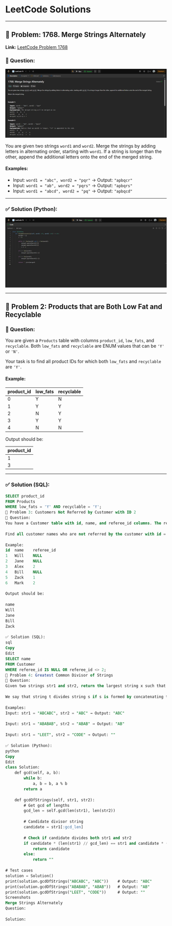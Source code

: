 # LeetCode Solutions

---

## 🧠 Problem: 1768. Merge Strings Alternately

**Link:** [LeetCode Problem 1768](https://leetcode.com/problems/merge-strings-alternately/)

### 💬 Question:

![Question](https://github.com/dipit-69/Leetcode/blob/main/que1.jpg?raw=true)

You are given two strings `word1` and `word2`. Merge the strings by adding letters in alternating order, starting with `word1`. If a string is longer than the other, append the additional letters onto the end of the merged string.

#### Examples:

* Input: `word1 = "abc", word2 = "pqr"` → Output: `"apbqcr"`
* Input: `word1 = "ab", word2 = "pqrs"` → Output: `"apbqrs"`
* Input: `word1 = "abcd", word2 = "pq"` → Output: `"apbqcd"`

---

### ✅ Solution (Python):

![Solution Code](https://github.com/dipit-69/Leetcode/blob/main/sol1.jpg?raw=true)

---

## 🧠 Problem 2: Products that are Both Low Fat and Recyclable

### 💬 Question:

You are given a `Products` table with columns `product_id`, `low_fats`, and `recyclable`. Both `low_fats` and `recyclable` are ENUM values that can be `'Y'` or `'N'`.

Your task is to find all product IDs for which both `low_fats` and `recyclable` are `'Y'`.

#### Example:

| product_id | low_fats | recyclable |
|------------|----------|------------|
| 0          | Y        | N          |
| 1          | Y        | Y          |
| 2          | N        | Y          |
| 3          | Y        | Y          |
| 4          | N        | N          |

Output should be:

| product_id |
|------------|
| 1          |
| 3          |

---

### ✅ Solution (SQL):

```sql
SELECT product_id
FROM Products
WHERE low_fats = 'Y' AND recyclable = 'Y';
🧠 Problem 3: Customers Not Referred by Customer with ID 2
💬 Question:
You have a Customer table with id, name, and referee_id columns. The referee_id refers to the customer who referred them.

Find all customer names who are not referred by the customer with id = 2. This includes customers who were not referred by anyone (referee_id is NULL) and those referred by customers other than 2.

Example:
id	name	referee_id
1	Will	NULL
2	Jane	NULL
3	Alex	2
4	Bill	NULL
5	Zack	1
6	Mark	2

Output should be:

name
Will
Jane
Bill
Zack

✅ Solution (SQL):
sql
Copy
Edit
SELECT name
FROM Customer
WHERE referee_id IS NULL OR referee_id <> 2;
🧠 Problem 4: Greatest Common Divisor of Strings
💬 Question:
Given two strings str1 and str2, return the largest string x such that x divides both str1 and str2.

We say that string t divides string s if s is formed by concatenating t one or more times.

Examples:
Input: str1 = "ABCABC", str2 = "ABC" → Output: "ABC"

Input: str1 = "ABABAB", str2 = "ABAB" → Output: "AB"

Input: str1 = "LEET", str2 = "CODE" → Output: ""

✅ Solution (Python):
python
Copy
Edit
class Solution:
    def gcd(self, a, b):
        while b:
            a, b = b, a % b
        return a

    def gcdOfStrings(self, str1, str2):
        # Get gcd of lengths
        gcd_len = self.gcd(len(str1), len(str2))
        
        # Candidate divisor string
        candidate = str1[:gcd_len]
        
        # Check if candidate divides both str1 and str2
        if candidate * (len(str1) // gcd_len) == str1 and candidate * (len(str2) // gcd_len) == str2:
            return candidate
        else:
            return ""

# Test cases
solution = Solution()
print(solution.gcdOfStrings("ABCABC", "ABC"))    # Output: "ABC"
print(solution.gcdOfStrings("ABABAB", "ABAB"))   # Output: "AB"
print(solution.gcdOfStrings("LEET", "CODE"))     # Output: ""
Screenshots
Merge Strings Alternately
Question:

Solution:
